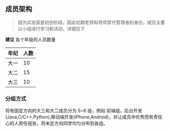 ## 成员架构

> 因为实验室是初创阶段，因此初期老师和导师暂代管理者的身份，成员主要以小组进行学习和活动，详细见下

**建议** 各个年级的人员数量

年纪 | 人数 
----|-----
大一|10
大二|15
大三|10

### 分组方式
  将有固定方向的大三和大二成员分为 5~6 组，例如 前端组，后台开发(Java,C/C++.Python),移动端开发(iPhone,Android)，并让成员中优秀而有责任心的人担任组张，将未定方向同学均匀分布到各组。

